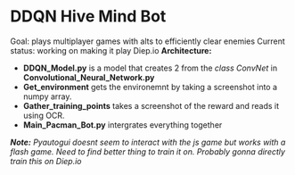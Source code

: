 # DDQN Hive Mind Bot
Goal: plays multiplayer games with alts to efficiently clear enemies
Current status: working on making it play Diep.io
**Architecture:**  
* **DDQN_Model.py** is a model that creates 2 from the *class ConvNet* in **Convolutional_Neural_Network.py**  
* **Get_environment** gets the environemnt by taking a screenshot into a numpy array.  
* **Gather_training_points** takes a screenshot of the reward and reads it using OCR.  
* **Main_Pacman_Bot.py** intergrates everything together  

***Note:*** *Pyautogui doesnt seem to interact with the js game but works with a flash game. Need to find better thing to train it on. Probably gonna directly train this on Diep.io* 
